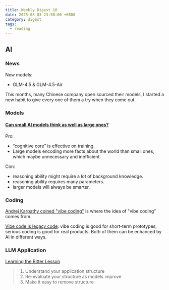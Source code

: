 ```yaml
---
title: Weekly Digest 10
date: 2025-08-03 23:50:00 +0800
category: digest
tags:
  - reading
---
```

## AI
### News
New models:
- GLM-4.5 & GLM-4.5-Air

This months, many Chinese company open sourced their models, I started a new habit to give every one of them a try when they come out.
### Models
#### [Can small AI models think as well as large ones?](https://seangoedecke.com/cognitive-core/)
Pro:
- “cognitive core” is effective on training.
- Large models encoding more facts about the world than small ones, which maybe unnecessary and inefficient.

Con:
- reasoning ability might require a lot of background knowledge.
- reasoning ability requires many parameters.
- larger models will always be smarter.

### Coding

[Andrej Karpathy coined "vibe coding"](https://x.com/karpathy/status/1886192184808149383?lang=en) is where the idea of "vibe coding" comes from.

[Vibe code is legacy code](https://blog.val.town/vibe-code): vibe coding is good for short-term prototypes, serious coding is good for real products. Both of them can be enhanced by AI in different ways.

### LLM Application
[Learning the Bitter Lesson](https://rlancemartin.github.io/2025/07/30/bitter_lesson/)
> 1. Understand your application structure
> 2. Re-evaluate your structure as models improve
> 3. Make it easy to remove structure